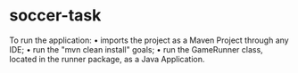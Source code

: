 # soccer-task
To run the application:
• imports the project as a Maven Project through any IDE;
• run the "mvn clean install" goals;
• run the GameRunner class, located in the runner package, as a Java Application.
